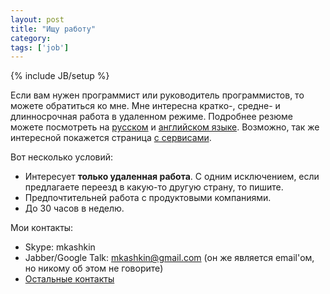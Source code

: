 ```yaml
---
layout: post
title: "Ищу работу"
category: 
tags: ['job']
---
```

{% include JB/setup %}

Если вам нужен программист или руководитель программистов, то можете обратиться ко мне. Мне интересна кратко-, средне- и длинносрочная работа в удаленном режиме. Подробнее резюме можете посмотреть на [русском](http://www.vurt.ru/about/cv.html) и [английском языке](http://www.vurt.ru/about/cv.eng.html). Возможно, так же интересной покажется страница [с сервисами](http://www.vurt.ru/services.html).

Вот несколько условий:

- Интересует **только удаленная работа**. С одним исключением, если предлагаете переезд в какую-то другую страну, то пишите. 
- Предпочтительней работа с продуктовыми компаниями. 
- До 30 часов в неделю. 

Мои контакты:

- Skype: mkashkin 
- Jabber/Google Talk: mkashkin@gmail.com (он же является email'ом, но никому об этом не говорите)
- [Остальные контакты](http://www.vurt.ru/contacts.html)
